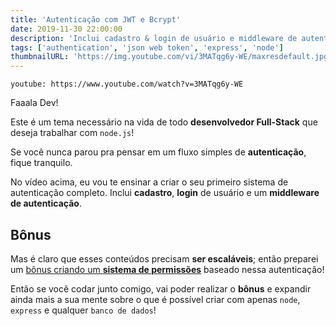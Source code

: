 ```yaml
---
title: 'Autenticação com JWT e Bcrypt'
date: 2019-11-30 22:00:00
description: 'Inclui cadastro & login de usuário e middleware de autenticação.'
tags: ['authentication', 'json web token', 'express', 'node']
thumbnailURL: 'https://img.youtube.com/vi/3MATqg6y-WE/maxresdefault.jpg'
---
```


`youtube: https://www.youtube.com/watch?v=3MATqg6y-WE`

Faaala Dev!

Este é um tema necessário na vida de todo **desenvolvedor Full-Stack** que deseja trabalhar com `node.js`!

Se você nunca parou pra pensar em um fluxo simples de **autenticação**, fique tranquilo.

No vídeo acima, eu vou te ensinar a criar o seu primeiro sistema de autenticação completo. Inclui **cadastro**, **login** de usuário e um **middleware de autenticação**.

## Bônus

Mas é claro que esses conteúdos precisam **ser escaláveis**; então preparei um <a href="http://guilhermerodz.me/posts/permissoes-jwt/">bônus criando um **sistema de permissões**</a> baseado nessa autenticação!

Então se você codar junto comigo, vai poder realizar o **bônus** e expandir ainda mais a sua mente sobre o que é possível criar com apenas `node`, `express` e qualquer `banco de dados`!
